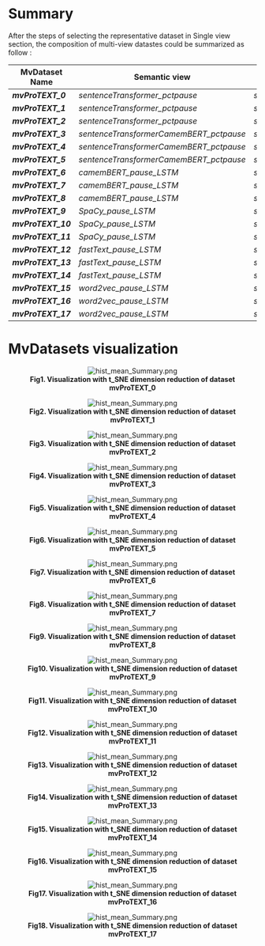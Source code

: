 # Summary
After the steps of selecting the representative dataset in Single view section, the composition of multi-view datastes could be summarized as follow :

| MvDataset Name        | Semantic view                           | Static view   | Linguistic view        |
| --------------------- | --------------------------------------- | ------------- | ---------------------- |
| **_mvProTEXT_0_**     | _sentenceTransformer_pctpause_          |  _statistic_  | _camemBERT_pause_LSTM_ |
| **_mvProTEXT_1_**     | _sentenceTransformer_pctpause_          |  _statistic_  | _fastText_pause_LSTM_  |
| **_mvProTEXT_2_**     | _sentenceTransformer_pctpause_          |  _statistic_  | _word2vec_pause_LSTM_  | 
| **_mvProTEXT_3_**     | _sentenceTransformerCamemBERT_pctpause_ |  _statistic_  | _camemBERT_pause_LSTM_ |
| **_mvProTEXT_4_**     | _sentenceTransformerCamemBERT_pctpause_ |  _statistic_  | _fastText_pause_LSTM_  |
| **_mvProTEXT_5_**     | _sentenceTransformerCamemBERT_pctpause_ |  _statistic_  | _word2vec_pause_LSTM_  | 
| **_mvProTEXT_6_**     | _camemBERT_pause_LSTM_                  |  _statistic_  | _camemBERT_pause_LSTM_ |
| **_mvProTEXT_7_**     | _camemBERT_pause_LSTM_                  |  _statistic_  | _fastText_pause_LSTM_  |
| **_mvProTEXT_8_**     | _camemBERT_pause_LSTM_                  |  _statistic_  | _word2vec_pause_LSTM_  | 
| **_mvProTEXT_9_**     | _SpaCy_pause_LSTM_                      |  _statistic_  | _camemBERT_pause_LSTM_ |
| **_mvProTEXT_10_**    | _SpaCy_pause_LSTM_                      |  _statistic_  | _fastText_pause_LSTM_  |
| **_mvProTEXT_11_**    | _SpaCy_pause_LSTM_                      |  _statistic_  | _word2vec_pause_LSTM_  | 
| **_mvProTEXT_12_**    | _fastText_pause_LSTM_                   |  _statistic_  | _camemBERT_pause_LSTM_ |
| **_mvProTEXT_13_**    | _fastText_pause_LSTM_                   |  _statistic_  | _fastText_pause_LSTM_  |
| **_mvProTEXT_14_**    | _fastText_pause_LSTM_                   |  _statistic_  | _word2vec_pause_LSTM_  | 
| **_mvProTEXT_15_**    | _word2vec_pause_LSTM_                   |  _statistic_  | _camemBERT_pause_LSTM_ |
| **_mvProTEXT_16_**    | _word2vec_pause_LSTM_                   |  _statistic_  | _fastText_pause_LSTM_  |
| **_mvProTEXT_17_**    | _word2vec_pause_LSTM_                   |  _statistic_  | _word2vec_pause_LSTM_  | 

# MvDatasets visualization

<p align="center">
  <img src="./MvDatasets_visualization/mvProTEXT_0_tSNE.png" alt="hist_mean_Summary.png">
  <br>
  <b>Fig1. Visualization with t_SNE dimension reduction of dataset mvProTEXT_0</b>
</p>

<p align="center">
  <img src="./MvDatasets_visualization/mvProTEXT_1_tSNE.png" alt="hist_mean_Summary.png">
  <br>
  <b>Fig2. Visualization with t_SNE dimension reduction of dataset mvProTEXT_1</b>
</p>

<p align="center">
  <img src="./MvDatasets_visualization/mvProTEXT_2_tSNE.png" alt="hist_mean_Summary.png">
  <br>
  <b>Fig3. Visualization with t_SNE dimension reduction of dataset mvProTEXT_2</b>
</p>

<p align="center">
  <img src="./MvDatasets_visualization/mvProTEXT_3_tSNE.png" alt="hist_mean_Summary.png">
  <br>
  <b>Fig4. Visualization with t_SNE dimension reduction of dataset mvProTEXT_3</b>
</p>

<p align="center">
  <img src="./MvDatasets_visualization/mvProTEXT_4_tSNE.png" alt="hist_mean_Summary.png">
  <br>
  <b>Fig5. Visualization with t_SNE dimension reduction of dataset mvProTEXT_4</b>
</p>

<p align="center">
  <img src="./MvDatasets_visualization/mvProTEXT_5_tSNE.png" alt="hist_mean_Summary.png">
  <br>
  <b>Fig6. Visualization with t_SNE dimension reduction of dataset mvProTEXT_5</b>
</p>

<p align="center">
  <img src="./MvDatasets_visualization/mvProTEXT_6_tSNE.png" alt="hist_mean_Summary.png">
  <br>
  <b>Fig7. Visualization with t_SNE dimension reduction of dataset mvProTEXT_6</b>
</p>

<p align="center">
  <img src="./MvDatasets_visualization/mvProTEXT_7_tSNE.png" alt="hist_mean_Summary.png">
  <br>
  <b>Fig8. Visualization with t_SNE dimension reduction of dataset mvProTEXT_7</b>
</p>

<p align="center">
  <img src="./MvDatasets_visualization/mvProTEXT_8_tSNE.png" alt="hist_mean_Summary.png">
  <br>
  <b>Fig9. Visualization with t_SNE dimension reduction of dataset mvProTEXT_8</b>
</p>

<p align="center">
  <img src="./MvDatasets_visualization/mvProTEXT_9_tSNE.png" alt="hist_mean_Summary.png">
  <br>
  <b>Fig10. Visualization with t_SNE dimension reduction of dataset mvProTEXT_9</b>
</p>

<p align="center">
  <img src="./MvDatasets_visualization/mvProTEXT_10_tSNE.png" alt="hist_mean_Summary.png">
  <br>
  <b>Fig11. Visualization with t_SNE dimension reduction of dataset mvProTEXT_10</b>
</p>

<p align="center">
  <img src="./MvDatasets_visualization/mvProTEXT_11_tSNE.png" alt="hist_mean_Summary.png">
  <br>
  <b>Fig12. Visualization with t_SNE dimension reduction of dataset mvProTEXT_11</b>
</p>

<p align="center">
  <img src="./MvDatasets_visualization/mvProTEXT_12_tSNE.png" alt="hist_mean_Summary.png">
  <br>
  <b>Fig13. Visualization with t_SNE dimension reduction of dataset mvProTEXT_12</b>
</p>

<p align="center">
  <img src="./MvDatasets_visualization/mvProTEXT_13_tSNE.png" alt="hist_mean_Summary.png">
  <br>
  <b>Fig14. Visualization with t_SNE dimension reduction of dataset mvProTEXT_13</b>
</p>

<p align="center">
  <img src="./MvDatasets_visualization/mvProTEXT_14_tSNE.png" alt="hist_mean_Summary.png">
  <br>
  <b>Fig15. Visualization with t_SNE dimension reduction of dataset mvProTEXT_14</b>
</p>

<p align="center">
  <img src="./MvDatasets_visualization/mvProTEXT_15_tSNE.png" alt="hist_mean_Summary.png">
  <br>
  <b>Fig16. Visualization with t_SNE dimension reduction of dataset mvProTEXT_15</b>
</p>

<p align="center">
  <img src="./MvDatasets_visualization/mvProTEXT_16_tSNE.png" alt="hist_mean_Summary.png">
  <br>
  <b>Fig17. Visualization with t_SNE dimension reduction of dataset mvProTEXT_16</b>
</p>

<p align="center">
  <img src="./MvDatasets_visualization/mvProTEXT_17_tSNE.png" alt="hist_mean_Summary.png">
  <br>
  <b>Fig18. Visualization with t_SNE dimension reduction of dataset mvProTEXT_17</b>
</p>
